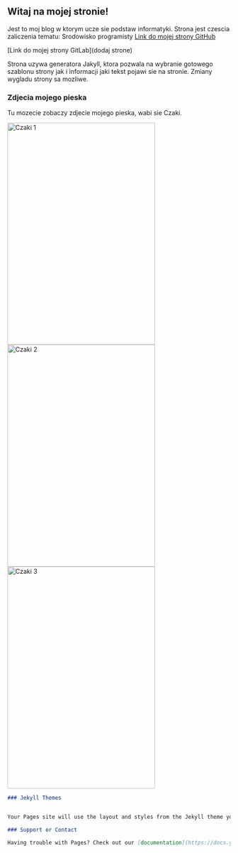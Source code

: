 ## Witaj na mojej stronie!

Jest to moj blog w ktorym ucze sie podstaw informatyki. Strona jest czescia zaliczenia tematu: Srodowisko programisty 
[Link do mojej strony GitHub](https://github.com/Fluffyguy611)

[Link do mojej strony GitLab](dodaj strone)

Strona uzywa generatora Jakyll, ktora pozwala na wybranie gotowego szablonu strony jak i informacji jaki tekst pojawi sie na stronie. 
Zmiany wygladu strony sa mozliwe.

### Zdjecia mojego pieska

Tu mozecie zobaczy zdjecie mojego pieska, wabi sie Czaki.

<img src="https://i.imgur.com/gUQTPKx.jpeg" alt="Czaki 1" width="333" height="500"><img src="https://i.imgur.com/8jp1RJ7.jpeg" alt="Czaki 2" width="333" height="500"><img src="https://i.imgur.com/YgEvcvT.jpeg)" alt="Czaki 3" width="333" height="500">

```markdown
### Jekyll Themes


Your Pages site will use the layout and styles from the Jekyll theme you have selected in your [repository settings](https://github.com/Fluffyguy611/fluffyguy611.github.io/settings/pages). The name of this theme is saved in the Jekyll `_config.yml` configuration file.

### Support or Contact

Having trouble with Pages? Check out our [documentation](https://docs.github.com/categories/github-pages-basics/) or [contact support](https://support.github.com/contact) and we’ll help you sort it out.
```
